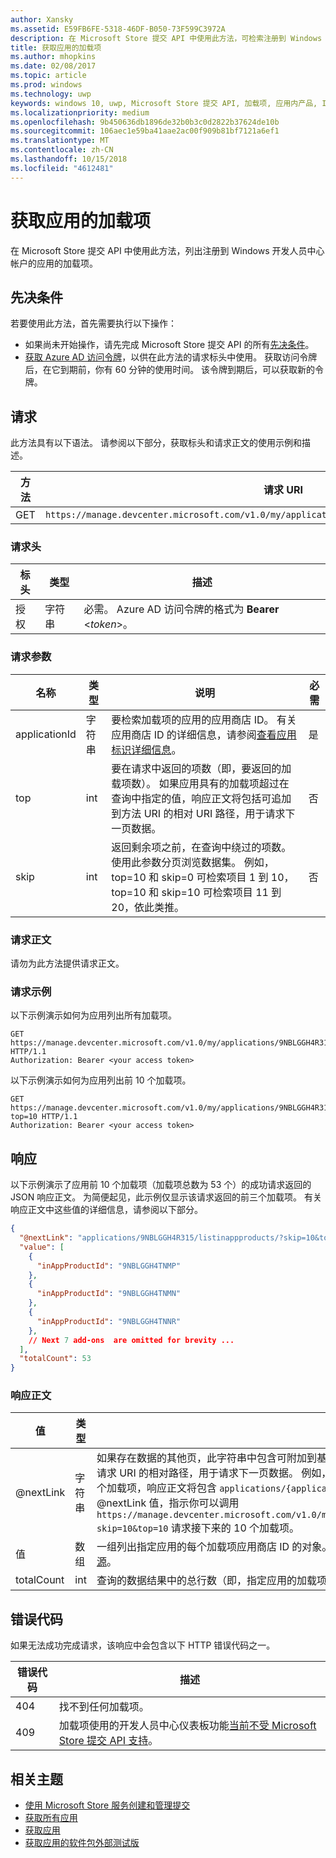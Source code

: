 ```yaml
---
author: Xansky
ms.assetid: E59FB6FE-5318-46DF-B050-73F599C3972A
description: 在 Microsoft Store 提交 API 中使用此方法，可检索注册到 Windows 开发人员中心帐户的应用的应用内购买相关信息。
title: 获取应用的加载项
ms.author: mhopkins
ms.date: 02/08/2017
ms.topic: article
ms.prod: windows
ms.technology: uwp
keywords: windows 10, uwp, Microsoft Store 提交 API, 加载项, 应用内产品, IAP
ms.localizationpriority: medium
ms.openlocfilehash: 9b450636db1896de32b0b3c0d2822b37624de10b
ms.sourcegitcommit: 106aec1e59ba41aae2ac00f909b81bf7121a6ef1
ms.translationtype: MT
ms.contentlocale: zh-CN
ms.lasthandoff: 10/15/2018
ms.locfileid: "4612481"
---
```

# <a name="get-add-ons-for-an-app"></a>获取应用的加载项

在 Microsoft Store 提交 API 中使用此方法，列出注册到 Windows 开发人员中心帐户的应用的加载项。

## <a name="prerequisites"></a>先决条件

若要使用此方法，首先需要执行以下操作：

* 如果尚未开始操作，请先完成 Microsoft Store 提交 API 的所有[先决条件](create-and-manage-submissions-using-windows-store-services.md#prerequisites)。
* [获取 Azure AD 访问令牌](create-and-manage-submissions-using-windows-store-services.md#obtain-an-azure-ad-access-token)，以供在此方法的请求标头中使用。 获取访问令牌后，在它到期前，你有 60 分钟的使用时间。 该令牌到期后，可以获取新的令牌。

## <a name="request"></a>请求

此方法具有以下语法。 请参阅以下部分，获取标头和请求正文的使用示例和描述。

| 方法 | 请求 URI                                                      |
|--------|------------------------------------------------------------------|
| GET    | ```https://manage.devcenter.microsoft.com/v1.0/my/applications/{applicationId}/listinappproducts``` |


### <a name="request-header"></a>请求头

| 标头        | 类型   | 描述                                                                 |
|---------------|--------|-----------------------------------------------------------------------------|
| 授权 | 字符串 | 必需。 Azure AD 访问令牌的格式为 **Bearer** &lt;*token*&gt;。 |


### <a name="request-parameters"></a>请求参数


|  名称  |  类型  |  说明  |  必需  |
|------|------|------|------|
|  applicationId  |  字符串  |  要检索加载项的应用的应用商店 ID。 有关应用商店 ID 的详细信息，请参阅[查看应用标识详细信息](https://msdn.microsoft.com/windows/uwp/publish/view-app-identity-details)。  |  是  |
|  top  |  int  |  要在请求中返回的项数（即，要返回的加载项数）。 如果应用具有的加载项超过在查询中指定的值，响应正文将包括可追加到方法 URI 的相对 URI 路径，用于请求下一页数据。  |  否  |
|  skip |  int  | 返回剩余项之前，在查询中绕过的项数。 使用此参数分页浏览数据集。 例如，top=10 和 skip=0 可检索项目 1 到 10，top=10 和 skip=10 可检索项目 11 到 20，依此类推。   |  否  |


### <a name="request-body"></a>请求正文

请勿为此方法提供请求正文。

### <a name="request-examples"></a>请求示例

以下示例演示如何为应用列出所有加载项。

```
GET https://manage.devcenter.microsoft.com/v1.0/my/applications/9NBLGGH4R315/listinappproducts HTTP/1.1
Authorization: Bearer <your access token>
```

以下示例演示如何为应用列出前 10 个加载项。

```
GET https://manage.devcenter.microsoft.com/v1.0/my/applications/9NBLGGH4R315/listinappproducts?top=10 HTTP/1.1
Authorization: Bearer <your access token>
```

## <a name="response"></a>响应

以下示例演示了应用前 10 个加载项（加载项总数为 53 个）的成功请求返回的 JSON 响应正文。 为简便起见，此示例仅显示该请求返回的前三个加载项。 有关响应正文中这些值的详细信息，请参阅以下部分。

```json
{
  "@nextLink": "applications/9NBLGGH4R315/listinappproducts/?skip=10&top=10",
  "value": [
    {
      "inAppProductId": "9NBLGGH4TNMP"
    },
    {
      "inAppProductId": "9NBLGGH4TNMN"
    },
    {
      "inAppProductId": "9NBLGGH4TNNR"
    },
    // Next 7 add-ons  are omitted for brevity ...
  ],
  "totalCount": 53
}
```

### <a name="response-body"></a>响应正文

| 值      | 类型   | 描述                                                                                                                                                                                                                                                                         |
|------------|--------|----------------------------------------------------------------------------------------------------------------------------------------------------------------------------------------------------------------------------------------------------------------------------------------|
| @nextLink  | 字符串 | 如果存在数据的其他页，此字符串中包含可附加到基本 ```https://manage.devcenter.microsoft.com/v1.0/my/``` 请求 URI 的相对路径，用于请求下一页数据。 例如，如果初始请求正文的 *top* 参数设置为 10，但应用有 50 个加载项，响应正文将包含 ```applications/{applicationid}/listinappproducts/?skip=10&top=10``` 的 @nextLink 值，指示你可以调用 ```https://manage.devcenter.microsoft.com/v1.0/my/applications/{applicationid}/listinappproducts/?skip=10&top=10``` 请求接下来的 10 个加载项。 |
| 值      | 数组  | 一组列出指定应用的每个加载项应用商店 ID 的对象。 有关每个对象中的数据的详细信息，请参阅[加载项资源](get-app-data.md#add-on-object)。                                                                                                                           |
| totalCount | int    | 查询的数据结果中的总行数（即，指定应用的加载项总数）。    |


## <a name="error-codes"></a>错误代码

如果无法成功完成请求，该响应中会包含以下 HTTP 错误代码之一。

| 错误代码 |  描述   |
|--------|------------------|
| 404  | 找不到任何加载项。 |
| 409  | 加载项使用的开发人员中心仪表板功能[当前不受 Microsoft Store 提交 API 支持](create-and-manage-submissions-using-windows-store-services.md#not_supported)。  |


## <a name="related-topics"></a>相关主题

* [使用 Microsoft Store 服务创建和管理提交](create-and-manage-submissions-using-windows-store-services.md)
* [获取所有应用](get-all-apps.md)
* [获取应用](get-an-app.md)
* [获取应用的软件包外部测试版](get-flights-for-an-app.md)
